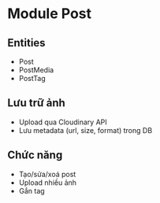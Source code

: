 # Module Post

## Entities
- Post
- PostMedia
- PostTag

## Lưu trữ ảnh
- Upload qua Cloudinary API
- Lưu metadata (url, size, format) trong DB

## Chức năng
- Tạo/sửa/xoá post
- Upload nhiều ảnh
- Gắn tag
